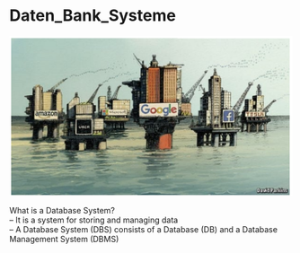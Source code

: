 # Daten_Bank_Systeme

![](./dbs.png)

What is a Database System?
<br>– It is a system for storing and managing data
<br>– A Database System (DBS) consists of a Database (DB) and a Database Management
System (DBMS)


